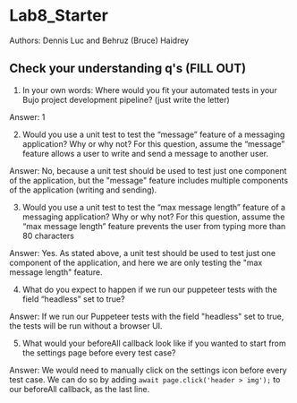 # Lab8_Starter

Authors: Dennis Luc and Behruz (Bruce) Haidrey

## Check your understanding q's (FILL OUT)
1. In your own words: Where would you fit your automated tests in your Bujo project development pipeline? (just write the letter)

Answer: 1

2. Would you use a unit test to test the “message” feature of a messaging application? Why or why not? For this question, assume the “message” feature allows a user to write and send a message to another user.

Answer: No, because a unit test should be used to test just one component of the application, but the "message" feature includes multiple components of the application (writing and sending).

3. Would you use a unit test to test the “max message length” feature of a messaging application? Why or why not? For this question, assume the “max message length” feature prevents the user from typing more than 80 characters

Answer: Yes. As stated above, a unit test should be used to test just one component of the application, and here we are only testing the "max message length" feature. 

4. What do you expect to happen if we run our puppeteer tests with the field “headless” set to true?

Answer: If we run our Puppeteer tests with the field "headless" set to true, the tests will be run without a browser UI.

5. What would your beforeAll callback look like if you wanted to start from the settings page before every test case?

Answer: We would need to manually click on the settings icon before every test case. We can do so by adding `await page.click('header > img');` to our beforeAll callback, as the last line.

